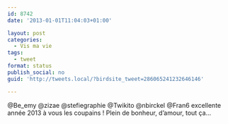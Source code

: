 ```yaml
---
id: 8742
date: '2013-01-01T11:04:03+01:00'

layout: post
categories:
  - Vis ma vie
tags:
  - tweet
format: status
publish_social: no
guid: 'http://tweets.local/?birdsite_tweet=286065241232646146'

---
```


@Be\_emy @zizae @stefiegraphie @Twikito @nbirckel @Fran6 excellente année 2013 à vous les coupains ! Plein de bonheur, d’amour, tout ça…